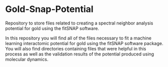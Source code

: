 # Gold-Snap-Potential
Repository to store files related to creating a spectral neighbor analysis potential for gold using the fitSNAP software.

In this repository you will find all of the files necessary to fit a machine learning interactomic potential for gold using
the fitSNAP software package. You will also find directories containing files that were helpful in this process as well as
the validation results of the potential produced using molecular dynamics.